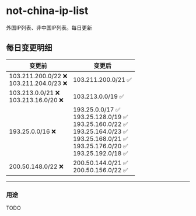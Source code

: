# not-china-ip-list
外国IP列表、非中国IP列表。每日更新

每日变更明细
--------------------
|  变更前   | 变更后 |
|  ----  | ----  |
|  103.211.200.0/22 :x: <br> 103.211.204.0/23 :x: <br> | 103.211.200.0/21 :white_check_mark: | 
|  103.213.0.0/21 :x: <br> 103.213.16.0/20 :x: <br> | 103.213.0.0/19 :white_check_mark: | 
|  193.25.0.0/16 :x:  | 193.25.0.0/17 :white_check_mark: <br> 193.25.128.0/19 :white_check_mark: <br> 193.25.160.0/22 :white_check_mark: <br> 193.25.164.0/23 :white_check_mark: <br> 193.25.168.0/21 :white_check_mark: <br> 193.25.176.0/20 :white_check_mark: <br> 193.25.192.0/18 :white_check_mark: <br>  | 
|  200.50.148.0/22 :x:  | 200.50.144.0/21 :white_check_mark: <br> 200.50.156.0/22 :white_check_mark: <br>  | 

--------------------
### 用途
TODO
